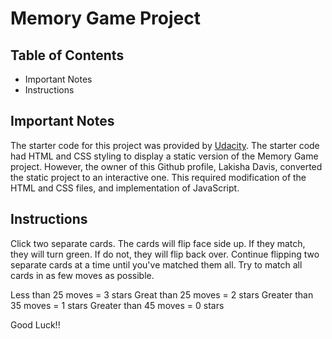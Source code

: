 # Memory Game Project

## Table of Contents
* Important Notes
* Instructions

## Important Notes

The starter code for this project was provided by <a href="https://github.com/udacity/fend-project-memory-game">Udacity</a>. The starter code had HTML and CSS styling to display a static version of the Memory Game project. However, the owner of this Github profile, Lakisha Davis, converted the static project to an interactive one. This required modification of the HTML and CSS files, and implementation of JavaScript.

## Instructions

Click two separate cards. The cards will flip face side up. If they match, they will turn green. If do not, they will flip back over. Continue flipping two separate cards at a time until you've matched them all. Try to match all cards in as few moves as possible.

Less than 25 moves = 3 stars
Great than 25 moves = 2 stars
Greater than 35 moves = 1 stars
Greater than 45 moves = 0 stars

Good Luck!!
